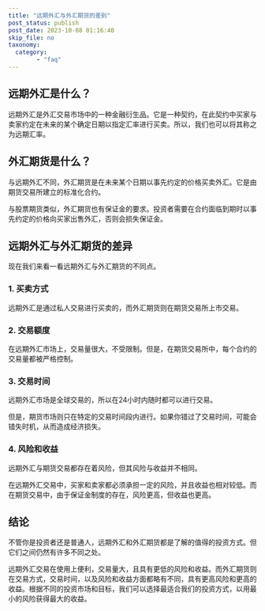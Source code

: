 ```yaml
---
title: "远期外汇与外汇期货的差别"
post_status: publish
post_date: 2023-10-08 01:16:40
skip_file: no
taxonomy:
  category:
        - "faq"
---
```


## 远期外汇是什么？

远期外汇是外汇交易市场中的一种金融衍生品。它是一种契约，在此契约中买家与卖家约定在未来的某个确定日期以指定汇率进行买卖。所以，我们也可以将其称之为远期汇率。

## 外汇期货是什么？

与远期外汇不同，外汇期货是在未来某个日期以事先约定的价格买卖外汇。它是由期货交易所建立的标准化合约。

与股票期货类似，外汇期货也有保证金的要求。投资者需要在合约面临到期时以事先约定的价格向买家出售外汇，否则会损失保证金。

## 远期外汇与外汇期货的差异

现在我们来看一看远期外汇与外汇期货的不同点。

### 1. 买卖方式

远期外汇是通过私人交易进行买卖的，而外汇期货则在期货交易所上市交易。

### 2. 交易额度

在远期外汇市场上，交易量很大，不受限制。但是，在期货交易所中，每个合约的交易量都被严格控制。

### 3. 交易时间

远期外汇市场是全球交易的，所以在24小时内随时都可以进行交易。

但是，期货市场则只在特定的交易时间段内进行。如果你错过了交易时间，可能会错失时机，从而造成经济损失。

### 4. 风险和收益

远期外汇与期货交易都存在着风险，但其风险与收益并不相同。

在远期外汇交易中，买家和卖家都必须承担一定的风险，并且收益也相对较低。而在期货交易中，由于保证金制度的存在，风险更高，但收益也更高。

## 结论

不管你是投资者还是普通人，远期外汇和外汇期货都是了解的值得的投资方式。但它们之间仍然有许多不同之处。

远期外汇交易在使用上便利，交易量大，且具有更低的风险和收益。而外汇期货则在交易方式，交易时间，以及风险和收益方面都略有不同，具有更高风险和更高的收益。根据不同的投资市场和目标，我们可以选择最适合我们的投资方式，以用最小的风险获得最大的收益。
